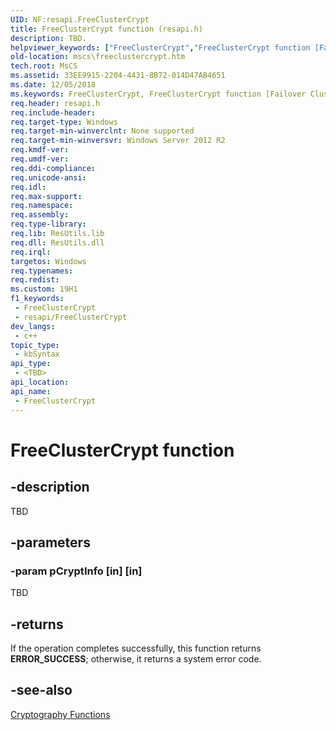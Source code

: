 ```yaml
---
UID: NF:resapi.FreeClusterCrypt
title: FreeClusterCrypt function (resapi.h)
description: TBD.
helpviewer_keywords: ["FreeClusterCrypt","FreeClusterCrypt function [Failover Cluster]","PFREE_CLUSTER_CRYPT","PFREE_CLUSTER_CRYPT function [Failover Cluster]","mscs.freeclustercrypt","resapi/FreeClusterCrypt","resapi/PFREE_CLUSTER_CRYPT"]
old-location: mscs\freeclustercrypt.htm
tech.root: MsCS
ms.assetid: 33EE9915-2204-4431-8B72-014D47AB4651
ms.date: 12/05/2018
ms.keywords: FreeClusterCrypt, FreeClusterCrypt function [Failover Cluster], PFREE_CLUSTER_CRYPT, PFREE_CLUSTER_CRYPT function [Failover Cluster], mscs.freeclustercrypt, resapi/FreeClusterCrypt, resapi/PFREE_CLUSTER_CRYPT
req.header: resapi.h
req.include-header: 
req.target-type: Windows
req.target-min-winverclnt: None supported
req.target-min-winversvr: Windows Server 2012 R2
req.kmdf-ver: 
req.umdf-ver: 
req.ddi-compliance: 
req.unicode-ansi: 
req.idl: 
req.max-support: 
req.namespace: 
req.assembly: 
req.type-library: 
req.lib: ResUtils.lib
req.dll: ResUtils.dll
req.irql: 
targetos: Windows
req.typenames: 
req.redist: 
ms.custom: 19H1
f1_keywords:
 - FreeClusterCrypt
 - resapi/FreeClusterCrypt
dev_langs:
 - c++
topic_type:
 - kbSyntax
api_type:
 - <TBD>
api_location:
api_name:
 - FreeClusterCrypt
---
```


# FreeClusterCrypt function


## -description

TBD

## -parameters

### -param pCryptInfo [in] [in]

TBD

## -returns

If the operation completes successfully, this function returns <b>ERROR_SUCCESS</b>; otherwise, it returns a system error code.

## -see-also

<a href="/previous-versions/windows/desktop/mscs/cryptography-functions">Cryptography Functions</a>
